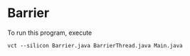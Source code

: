# Barrier

To run this program, execute

```shell script
vct --silicon Barrier.java BarrierThread.java Main.java
```